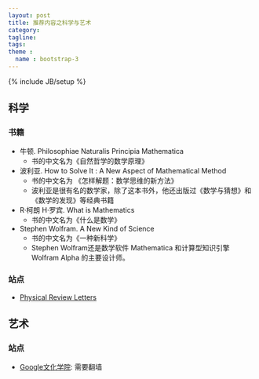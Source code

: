 ```yaml
---
layout: post
title: 推荐内容之科学与艺术
category:
tagline:
tags:
theme :
  name : bootstrap-3
---
```

{% include JB/setup %}

## 科学

### 书籍

+ 牛顿. Philosophiae Naturalis Principia Mathematica
  - 书的中文名为《自然哲学的数学原理》
+ 波利亚. How to Solve It : A New Aspect of Mathematical Method
  - 书的中文名为 《怎样解题：数学思维的新方法》
  - 波利亚是很有名的数学家，除了这本书外，他还出版过《数学与猜想》和《数学的发现》等经典书籍
+ R·柯朗 H·罗宾. What is Mathematics
  - 书的中文名为《什么是数学》
+ Stephen Wolfram. A New Kind of Science
  - 书的中文名为《一种新科学》
  - Stephen Wolfram还是数学软件 Mathematica 和计算型知识引擎 Wolfram Alpha 的主要设计师。

### 站点

+ [Physical Review Letters](http://journals.aps.org/prl/)

## 艺术

### 站点

+ [Google文化学院](https://www.google.com/culturalinstitute/project/art-project): 需要翻墙

